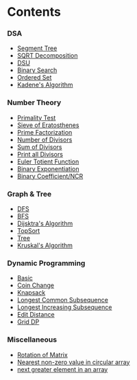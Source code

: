 # Contents
### DSA
- [Segment Tree](https://github.com/Perdente/Algorithms/blob/master/Contest_Materials(DSA).md#segment-tree "seg-sum & seg-min")
- [SQRT Decomposition](https://github.com/Perdente/Algorithms/blob/master/Contest_Materials(DSA).md#sqrt-decompositionmos-algorithm "MO's algorithm")
- [DSU](https://github.com/Perdente/Algorithms/blob/master/Contest_Materials(DSA).md#dsu)
- [Binary Search](https://github.com/Perdente/Algorithms/blob/master/Contest_Materials(DSA).md#binary-search "bs on ans")
- [Ordered Set](https://github.com/Perdente/Algorithms/blob/master/Contest_Materials(DSA).md#ordered-set-ologn "policy based data structure")
- [Kadene's Algorithm](https://github.com/Perdente/Algorithms/blob/master/Contest_Materials(DSA).md#kadens-algorithm "maximum sub-array sum")

### Number Theory
- [Primality Test](https://github.com/Perdente/Algorithms/blob/master/Contest_Materials(number_theory).md#number-theory "check a number is prime or not")
- [Sieve of Eratosthenes](https://github.com/Perdente/Algorithms/blob/master/Contest_Materials(number_theory).md#sieve-of-eratosthenes-omx-loglog-mx "calculate primes until mx")
- [Prime Factorization](https://github.com/Perdente/Algorithms/blob/master/Contest_Materials(number_theory).md#prime-factorization-osqrtn "calculate prime factors in sqrt(n)")
- [Number of Divisors](https://github.com/Perdente/Algorithms/blob/master/Contest_Materials(number_theory).md#number-of-divisors " n=16 -> {1,2,4,8,16}->5 ")
- [Sum of Divisors](https://github.com/Perdente/Algorithms/blob/master/Contest_Materials(number_theory).md#sum-of-divisors "n=16 -> {1+2+4+8+16}->31")
- [Print all Divisors](https://github.com/Perdente/Algorithms/blob/master/Contest_Materials(number_theory).md#print-all-divisors-osqrtn "n=16 -> {1,2,4,8,16}")
- [Euler Totient Function](https://github.com/Perdente/Algorithms/blob/master/Contest_Materials(number_theory).md#euler-totient-functionphi-function-osqrtn "Counts the number of integers 1 to n which are coprime to n.")
- [Binary Exponentiation](https://github.com/Perdente/Algorithms/blob/master/Contest_Materials(number_theory).md#binary-exponentiation "calculate a^b with mod or without")
- [Binary Coefficient/NCR](https://github.com/Perdente/Algorithms/blob/master/Contest_Materials(number_theory).md#ncr "calculate nCr with mod or without")

### Graph & Tree

- [DFS](https://github.com/Perdente/Algorithms/blob/master/Contest_Materials(Graph%26Tree).md#dfs "Connected Components,Bipartite Coloring,Cycle Detection")
- [BFS](https://github.com/Perdente/Algorithms/blob/master/Contest_Materials(Graph%26Tree).md#bfs "normal_bfs,bfs on grid")
- [Dijsktra's Algorithm](https://github.com/Perdente/Algorithms/blob/master/Contest_Materials(Graph%26Tree).md#dijsktras-algorithm "shortest path")
- [TopSort](https://github.com/Perdente/Algorithms/blob/master/Contest_Materials(Graph&Tree).md#topsort "Khan's algo")
- [Tree](https://github.com/Perdente/Algorithms/blob/master/Contest_Materials(Graph%26Tree).md#tree "Subordinate of nodes,Tree Diameter,LCA(binary lifting)")
- [Kruskal's Algorithm](https://github.com/Perdente/Algorithms/blob/master/Contest_Materials(Graph&Tree).md#kruskals-algorithm-om-log-n "minimum spanning tree")

### Dynamic Programming
- [Basic](https://github.com/Perdente/Algorithms/blob/master/Dynamic%20Programming.md#basic)
- [Coin Change](https://github.com/Perdente/Algorithms/blob/master/Dynamic%20Programming.md#coin-change)
- [Knapsack](https://github.com/Perdente/Algorithms/blob/master/Dynamic%20Programming.md#knapsack)
- [Longest Common Subsequence](https://github.com/Perdente/Algorithms/blob/master/Dynamic%20Programming.md#longest-common-subsequence)
- [Longest Increasing Subsequence](https://github.com/Perdente/Algorithms/blob/master/Dynamic%20Programming.md#longest-increasing-subsequence)
- [Edit Distance](https://github.com/Perdente/Algorithms/blob/master/Dynamic%20Programming.md#edit-distance)
- [Grid DP](https://github.com/Perdente/Algorithms/blob/master/Dynamic%20Programming.md#grid-dp)


### Miscellaneous
- [Rotation of Matrix](https://github.com/Perdente/Algorithms/blob/master/Contest_Materials(Miscellaneous).md#rotation-of-matrix)
- [Nearest non-zero value in circular array](https://github.com/Perdente/Algorithms/blob/master/Contest_Materials(Miscellaneous).md#nearest-non-zero-value-in-circular-array)
- [next greater element in an array](https://github.com/Perdente/Algorithms/blob/master/Contest_Materials(Miscellaneous).md#next-greater-element-in-an-array)
